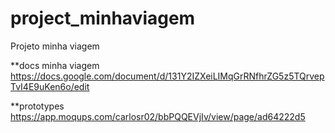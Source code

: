 # project_minhaviagem
Projeto minha viagem

**docs minha viagem
https://docs.google.com/document/d/131Y2IZXeiLIMqGrRNfhrZG5z5TQrvepTvI4E9uKen6o/edit

**prototypes
https://app.moqups.com/carlosr02/bbPQQEVjIv/view/page/ad64222d5
